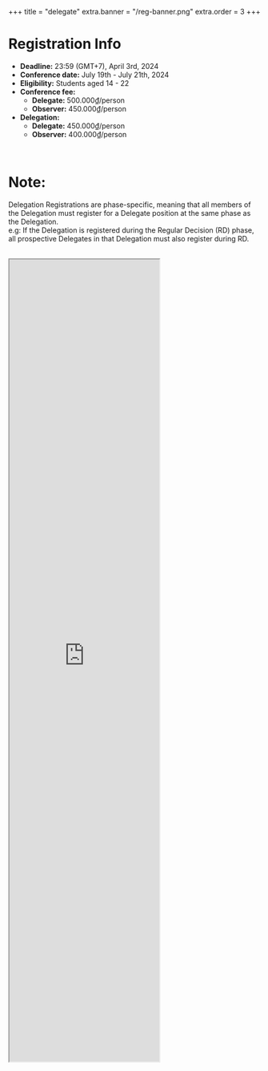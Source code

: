 +++
title = "delegate"
extra.banner = "/reg-banner.png"
extra.order = 3
+++

<style>
main h1 {
  text-align: left;
}
</style>

# Registration Info

- **Deadline:** 23:59 (GMT+7), April 3rd, 2024
- **Conference date:** July 19th - July 21th, 2024
- **Eligibility:** Students aged 14 - 22
- **Conference fee:**
  - **Delegate:** 500.000₫/person 
  - **Observer:** 450.000₫/person 
- **Delegation:**
  - **Delegate:** 450.000₫/person
  - **Observer:** 400.000₫/person

<br />

# Note: 
Delegation Registrations are phase-specific, meaning that all members of the Delegation must register for a Delegate position at the same phase as the Delegation.
<br>
e.g: If the Delegation is registered during the Regular Decision (RD) phase, all prospective Delegates in that Delegation must also register during RD.

<br />

<!-- TODO: make height fit content -->
<iframe
  class="w-full mx-auto"
  height="1600"
  src="https://forms.zohopublic.com/hanoimodelunitednations2024/form/HanoiModelUnitedNations10thSessionRDDelegateRegist/formperma/4CIUSvH41AtvpXuzd9LwzqyqDUKkFDg3mVWyzbAxUGg"
></iframe>
